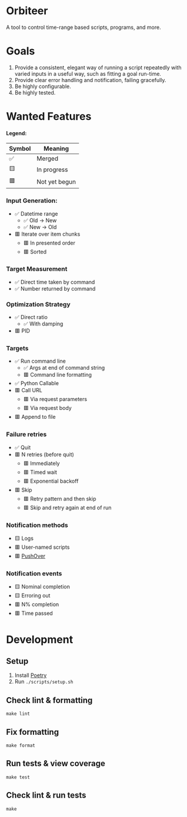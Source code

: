 # Orbiteer

A tool to control time-range based scripts, programs, and more.

# Goals

1. Provide a consistent, elegant way of running a script repeatedly with varied inputs in a useful way, such as fitting a goal run-time.
2. Provide clear error handling and notification, failing gracefully.
3. Be highly configurable.
4. Be highly tested.


# Wanted Features

#### Legend:

| Symbol | Meaning |
|--------|---------|
| :white_check_mark: | Merged |
| :yellow_square: | In progress |
| :red_square: | Not yet begun |

### Input Generation:
- :white_check_mark: Datetime range
  - :white_check_mark: Old -> New
  - :white_check_mark: New -> Old
- :red_square: Iterate over item chunks
  - :red_square: In presented order
  - :red_square: Sorted

### Target Measurement
- :white_check_mark: Direct time taken by command
- :white_check_mark: Number returned by command

### Optimization Strategy
- :white_check_mark: Direct ratio
  - :white_check_mark: With damping
- :red_square: PID

### Targets
- :white_check_mark: Run command line
  - :white_check_mark: Args at end of command string
  - :red_square: Command line formatting
- :white_check_mark: Python Callable
- :red_square: Call URL
  - :red_square: Via request parameters
  - :red_square: Via request body
- :red_square: Append to file

### Failure retries
- :white_check_mark: Quit
- :red_square: N retries (before quit)
  - :red_square: Immediately
  - :red_square: Timed wait
  - :red_square: Exponential backoff
- :red_square: Skip
  - :red_square: Retry pattern and then skip
  - :red_square: Skip and retry again at end of run

### Notification methods
- :yellow_square: Logs
- :red_square: User-named scripts
- :red_square: [PushOver](https://pushover.net/)

### Notification events
- :yellow_square: Nominal completion
- :yellow_square: Erroring out
- :red_square: N% completion
- :red_square: Time passed


# Development

## Setup
1. Install [Poetry](https://python-poetry.org/docs/#installation)
2. Run `./scripts/setup.sh`

## Check lint & formatting
```
make lint
```

## Fix formatting
```
make format
```

## Run tests & view coverage
```
make test
```

## Check lint & run tests
```
make
```
